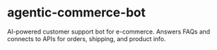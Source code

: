# agentic-commerce-bot
AI-powered customer support bot for e-commerce. Answers FAQs and connects to APIs for orders, shipping, and product info.
